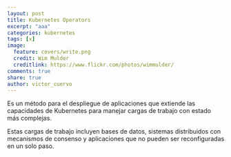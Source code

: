 ```yaml
---
layout: post
title: Kubernetes Operators
excerpt: "aaa"
categories: kubernetes
tags: [x]
image:
  feature: covers/write.png
  credit: Wim Mulder
  creditlink: https://www.flickr.com/photos/wimmulder/
comments: true
share: true
author: victor_cuervo
---
```


Es un método para el despliegue de aplicaciones que extiende las capacidades de Kubernetes para manejar cargas de trabajo con estado más complejas.

Estas cargas de trabajo incluyen bases de datos, sistemas distribuidos con mecanismos de consenso y aplicaciones que no pueden ser reconfiguradas en un solo paso.
